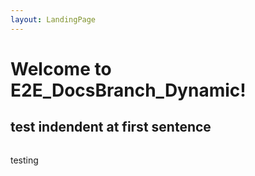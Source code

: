 ```yaml
---
layout: LandingPage
---
```


# Welcome to E2E_DocsBranch_Dynamic!

## test indendent at first sentence

```csharp
```
testing


